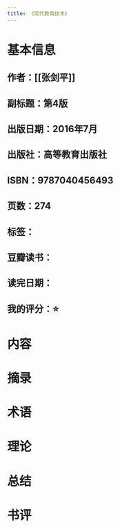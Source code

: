 ```yaml
---
title: 《现代教育技术》
---
```


# 基本信息
## 作者：[[张剑平]]
## 副标题：第4版
## 出版日期：2016年7月
## 出版社：高等教育出版社
## ISBN：9787040456493
## 页数：274
## 标签：
## 豆瓣读书：
## 读完日期：
## 我的评分：⭐️
# 内容
# 摘录
# 术语
# 理论
# 总结
# 书评
